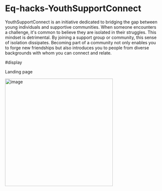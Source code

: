 # Eq-hacks-YouthSupportConnect
YouthSupportConnect is an initiative dedicated to bridging the gap between young individuals and supportive communities. When someone encounters a challenge, it's common to believe they are isolated in their struggles. This mindset is detrimental. By joining a support group or community, this sense of isolation dissipates. Becoming part of a community not only enables you to forge new friendships but also introduces you to people from diverse backgrounds with whom you can connect and relate.

#display

Landing page


<img width="354" alt="image" src="https://github.com/Katia-Emilia/Eq-hacks-YouthSupportConnect/assets/105586454/7d15f576-f9a4-4b03-a07c-0893769e63c6">
